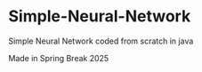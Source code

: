 # Simple-Neural-Network
Simple Neural Network coded from scratch in java

Made in Spring Break 2025
